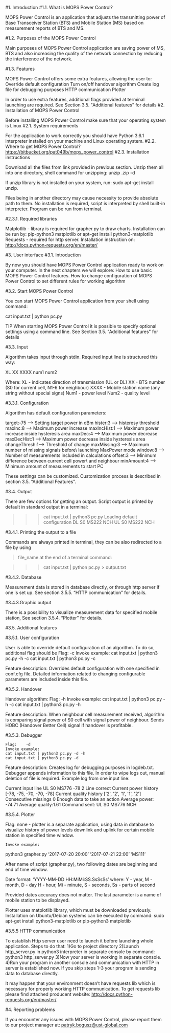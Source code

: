 #1. Introduction
#1.1. What is MOPS Power Control?

MOPS Power Control is an application that adjusts the transmitting power of Base Transceiver Station (BTS) and Mobile Station (MS) based on measurement reports of BTS and MS.

#1.2.  Purposes of the MOPS Power Control

Main purposes of MOPS Power Control application are saving power of MS, BTS and also increasing the quality of the network connection by reducing the interference of the network.

#1.3. Features

MOPS Power Control offers some extra features, allowing the user to:
Override default configuration
Turn on/off handover algorithm
Create log file for debugging purposes
HTTP communication
Plotter

In order to use extra features, additional flags provided at terminal launching are required. See Section 3.5. "Additional features" for details
#2. Installation of MOPS Power Control

Before installing MOPS Power Control make sure that your operating system is Linux
#2.1. System requirements

For the application to work correctly you should have Python 3.6.1 interpreter installed on your machine and Linux operating system.
#2.2. Where to get MOPS Power Control?
https://bitbucket.org/pat049b/mops_power_control
#2.3. Installation instructions

Download all the files from link provided in previous section. Unzip them all into one directory, shell command for unzipping:
unzip <file name>.zip -d <directory>

If unzip library is not installed on your system, run:
sudo apt-get install unzip.

Files  being in another directory may cause necessity to provide absolute path to them.
No installation is required, script is interpreted by shell built-in interpreter. Program can be run from terminal.

#2.3.1. Required libraries

Matplotlib - library is required for grapher.py to draw charts. Installation can be run by:
pip-python3 matplotlib
or
apt-get install python3-matplotlib
Requests -  required for http server. Installation instruction on: http://docs.python-requests.org/en/master/

#3. User interface
#3.1. Introduction

By now you should have MOPS Power Control application ready to work on your computer. In the next chapters we will explore:
How to use basic MOPS Power Control features.
How to change configuration of MOPS Power Control to set different rules for working algorithm

#3.2. Start MOPS Power Control

You can start MOPS Power Control application from your shell using command:

cat input.txt | python pc.py

TIP
When starting MOPS Power Control it is possible to specify optional settings using a command line. See Section 3.5. "Additional features" for details

#3.3. Input

Algorithm takes input through stdin. Required input line is structured this way:

XL	XX	XXXX	num1	num2

Where:
XL - indicates direction of transmission (UL or DL)
XX - BTS number (S0 for current cell, N1-6 for neighbour)
XXXX - Mobile station name (any string without special signs)
Num1 - power level
Num2 - quality level

#3.3.1. Configuration

Algorithm has default configuration parameters:

target:-75    --> Setting target power in dBm
hister:3      --> histeresy threshold
maxInc:8      --> Maximum power increase
maxIncHist:1  --> Maximum power increase inside hysteresis area
maxDec:4      --> Maximum power decrease
maxDecHist:1  --> Maximum power decrease inside hysteresis area
changeThresh:1--> Threshold of change
maxMissing:3  --> Maximum number of missing signals before\ launching MaxPower mode
window:8      --> Number of measurements included in calculations
offset:3      --> Minimum difference between current cell power\ and neighbour
minAmount:4   --> Minimum amount of measurements to start PC

These settings can be customized. Customization process is described in section                3.5. “Additional Features”.

#3.4. Output

There are few options for getting an output. Script output is printed by default in standard output in a terminal:

>>> cat input.txt | python3 pc.py
Loading default configuration
DL    S0      MS222    NCH
UL    S0      MS222    NCH


#3.4.1. Printing the output to a file

Commands are always printed in terminal, they can be also redirected to a file by using
> file_name at the end of a terminal command:

>>> cat input.txt | python pc.py > output.txt

#3.4.2. Database


Measurement data is stored in database directly, or through http server if one is set up. See section 3.5.5. “HTTP communication” for details.

#3.4.3.Graphic output

There is a possibility to visualize measurement data for specified mobile station, See section 3.5.4. “Plotter” for details.

#3.5. Additional features

#3.5.1. User configuration

User is able to override default configuration of an algorithm. To do so, additional flag should be
	Flag:    -c
	Invoke example:
    cat input.txt | python3 pc.py -h -c
    cat input.txt | python3 pc.py -c

Feature description: Overrides default configuration with one specified in conf.cfg file. Detailed information related to changing configurable parameters are included inside this file.

#3.5.2. Handover

Handover algorithm:
Flag:    -h
	Invoke example:
cat input.txt | python3 pc.py -h -c
cat input.txt | python3 pc.py -h

Feature description: When neighbour cell measurement received, algorithm is comparing signal power of S0 cell with signal power of neighbour. Sends HOBC (Handover Better Cell) signal if handover is profitable.

#3.5.3. Debugger

	Flag:    -d
	Invoke example:
    cat input.txt | python3 pc.py -d -h
    cat input.txt | python3 pc.py -d

Feature description: Creates log for debugging purposes in logdeb.txt. Debugger appends information to this file. In order to wipe logs out, manual deletion of file is required. Example log from one input line:

Current input line  UL S0 MS776 -78 2
Line correct
Current power history [-78, -75, -70, -70, -78]
Current quality history ['2', '2', '1', '1', '2']
Consecutive missings 0
Enough data to take an action
Average power: -74.71
Average quality:1.61
Command sent: UL   S0 MS776  NCH

#3.5.4. Plotter

Flag: none - plotter is a separate application, using data in database to visualize history of power levels downlink and uplink for certain mobile station in specified time window.

	Invoke example:
python3 grapher.py ‘2017-07-20 20:00’ ‘2017-07-21 22:00’ ‘MS111’

After name of script (grapher.py), two following dates are beginning and end of time window.

Date format: ‘YYYY-MM-DD HH:MiMi:SS.SsSsSs’
where:
	Y - year, M - month, D - day
    H - hour, Mi - minute, S - seconds, Ss - parts of second

Provided dates accuracy does not matter.
The last parameter is a name of mobile station to be displayed.

Plotter uses matplotlib library, which must be downloaded previously. Installation on
Ubuntu/Debian systems can be executed by command:
    sudo apt-get install python3-matplotlib or
    pip-python3 matplotlib



#3.5.5 HTTP communication

To establish Http server user need to launch it before launching whole application.
Steps to do that:
    1)Go to project directory
    2)Launch http_server.py in python3 interpreter in separate console by command:
    python3 http_server.py
    3)Now your server is working in separate console.
    4)Run your program in another console and communication with HTTP in server is established now. If you skip steps 1-3 your program is sending data to database directly.

It may happen that your environment doesn’t have requests lib which is necessary for properly working HTTP communication. To get requests lib please find attached producent website: http://docs.python-requests.org/en/master/

#4. Reporting problems

If you encounter any issues with MOPS Power Control, please report them to our project manager at: patryk.bogusz@ust-global.com




